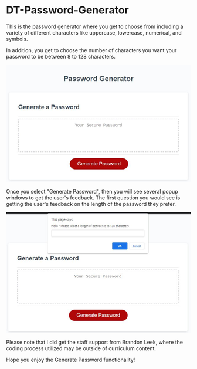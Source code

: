 # DT-Password-Generator

This is the password generator where you get to choose from including a variety of different characters like uppercase, lowercase, numerical, and symbols.

In addition, you get to choose the number of characters you want your password to be between 8 to 128 characters.

<img src ="PasswordGenerator.JPG" alt = "initial password generator photo">

Once you select "Generate Password", then you will see several popup windows to get the user's feedback.
The first question you would see is getting the user's feedback on the length of the password they prefer.

<img src = "GeneratePasswordButtonSelected.JPG" alt = "Page diplayed after selecting Generate Password">

Please note that I did get the staff support from Brandon Leek, where the coding process utilized may be outside of curriculum content.

Hope you enjoy the Generate Password functionality!
